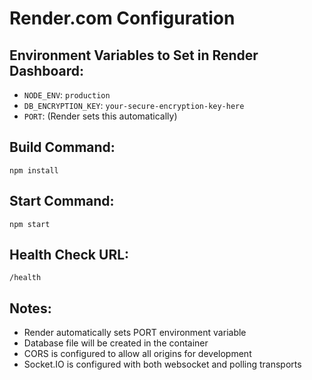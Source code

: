# Render.com Configuration

## Environment Variables to Set in Render Dashboard:

- `NODE_ENV`: `production`
- `DB_ENCRYPTION_KEY`: `your-secure-encryption-key-here`
- `PORT`: (Render sets this automatically)

## Build Command:

```
npm install
```

## Start Command:

```
npm start
```

## Health Check URL:

```
/health
```

## Notes:

- Render automatically sets PORT environment variable
- Database file will be created in the container
- CORS is configured to allow all origins for development
- Socket.IO is configured with both websocket and polling transports
